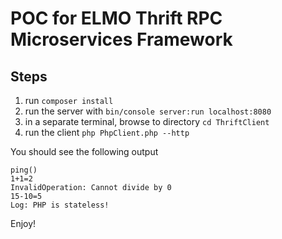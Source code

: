 # POC for ELMO Thrift RPC Microservices Framework #

Steps
------------------
 1. run `composer install`
 2. run the server with `bin/console server:run localhost:8080`
 3. in a separate terminal, browse to directory `cd ThriftClient`
 4. run the client `php PhpClient.php --http`

 You should see the following output
 
 ```
ping()
1+1=2
InvalidOperation: Cannot divide by 0
15-10=5
Log: PHP is stateless!
```

Enjoy!